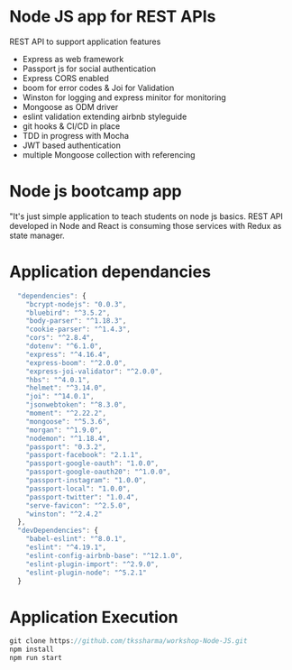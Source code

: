 # Node JS app for REST APIs
REST API to support application features
  - Express as web framework
  - Passport js for social authentication 
  - Express CORS enabled
  - boom for error codes & Joi for Validation
  - Winston for logging and express minitor for monitoring
  - Mongoose as ODM driver
  - eslint validation extending airbnb styleguide 
  - git hooks & CI/CD in place
  - TDD in progress with Mocha
  - JWT based authentication
  - multiple Mongoose collection with referencing

# Node js bootcamp app #

"It's just simple application to teach students on node js basics.
REST API developed in Node and React is consuming those services with Redux as state manager.

# Application dependancies
```javascript
  "dependencies": {
    "bcrypt-nodejs": "0.0.3",
    "bluebird": "^3.5.2",
    "body-parser": "^1.18.3",
    "cookie-parser": "^1.4.3",
    "cors": "^2.8.4",
    "dotenv": "^6.1.0",
    "express": "^4.16.4",
    "express-boom": "^2.0.0",
    "express-joi-validator": "^2.0.0",
    "hbs": "^4.0.1",
    "helmet": "^3.14.0",
    "joi": "^14.0.1",
    "jsonwebtoken": "^8.3.0",
    "moment": "^2.22.2",
    "mongoose": "^5.3.6",
    "morgan": "^1.9.0",
    "nodemon": "^1.18.4",
    "passport": "0.3.2",
    "passport-facebook": "2.1.1",
    "passport-google-oauth": "1.0.0",
    "passport-google-oauth20": "^1.0.0",
    "passport-instagram": "1.0.0",
    "passport-local": "1.0.0",
    "passport-twitter": "1.0.4",
    "serve-favicon": "^2.5.0",
    "winston": "^2.4.2"
  },
  "devDependencies": {
    "babel-eslint": "^8.0.1",
    "eslint": "^4.19.1",
    "eslint-config-airbnb-base": "^12.1.0",
    "eslint-plugin-import": "^2.9.0",
    "eslint-plugin-node": "^5.2.1"
  }
```

# Application Execution
```javascript
git clone https://github.com/tkssharma/workshop-Node-JS.git
npm install
npm run start
```
